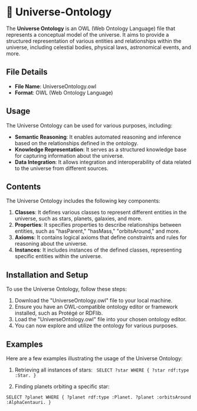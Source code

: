 # 🌌 Universe-Ontology
The **Universe Ontology** is an OWL (Web Ontology Language) file that represents a conceptual model of the universe. It aims to provide a structured representation of various entities and relationships within the universe, including celestial bodies, physical laws, astronomical events, and more.

## File Details
- **File Name**: UniverseOntology.owl
- **Format**: OWL (Web Ontology Language)

## Usage
The Universe Ontology can be used for various purposes, including:
- **Semantic Reasoning**: It enables automated reasoning and inference based on the relationships defined in the ontology.
- **Knowledge Representation**: It serves as a structured knowledge base for capturing information about the universe.
- **Data Integration**: It allows integration and interoperability of data related to the universe from different sources.

## Contents
The Universe Ontology includes the following key components:

1. **Classes**: It defines various classes to represent different entities in the universe, such as stars, planets, galaxies, and more.
2. **Properties**: It specifies properties to describe relationships between entities, such as "hasParent," "hasMass," "orbitsAround," and more.
3. **Axioms**: It contains logical axioms that define constraints and rules for reasoning about the universe.
4. **Instances**: It includes instances of the defined classes, representing specific entities within the universe.

## Installation and Setup
To use the Universe Ontology, follow these steps:

1. Download the "UniverseOntology.owl" file to your local machine.
2. Ensure you have an OWL-compatible ontology editor or framework installed, such as Protégé or RDFlib.
3. Load the "UniverseOntology.owl" file into your chosen ontology editor.
4. You can now explore and utilize the ontology for various purposes.

## Examples
Here are a few examples illustrating the usage of the Universe Ontology:

1. Retrieving all instances of stars:
`
SELECT ?star
WHERE {
  ?star rdf:type :Star.
}` 

2.  Finding planets orbiting a specific star:

`SELECT ?planet
WHERE {
  ?planet rdf:type :Planet.
  ?planet :orbitsAround :AlphaCentauri.
}` 

